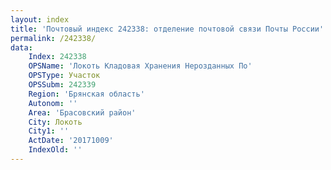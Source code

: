 ```yaml
---
layout: index
title: 'Почтовый индекс 242338: отделение почтовой связи Почты России'
permalink: /242338/
data:
    Index: 242338
    OPSName: 'Локоть Кладовая Хранения Нерозданных По'
    OPSType: Участок
    OPSSubm: 242339
    Region: 'Брянская область'
    Autonom: ''
    Area: 'Брасовский район'
    City: Локоть
    City1: ''
    ActDate: '20171009'
    IndexOld: ''
---
```

